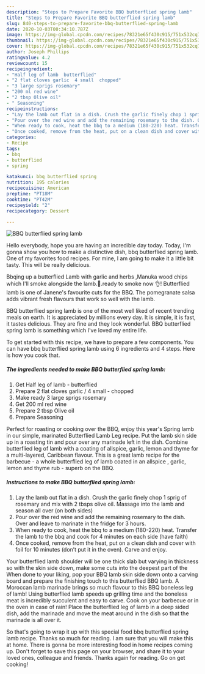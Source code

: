 ```yaml
---
description: "Steps to Prepare Favorite BBQ butterflied spring lamb"
title: "Steps to Prepare Favorite BBQ butterflied spring lamb"
slug: 840-steps-to-prepare-favorite-bbq-butterflied-spring-lamb
date: 2020-10-03T00:34:10.787Z
image: https://img-global.cpcdn.com/recipes/78321e65f430c915/751x532cq70/bbq-butterflied-spring-lamb-recipe-main-photo.jpg
thumbnail: https://img-global.cpcdn.com/recipes/78321e65f430c915/751x532cq70/bbq-butterflied-spring-lamb-recipe-main-photo.jpg
cover: https://img-global.cpcdn.com/recipes/78321e65f430c915/751x532cq70/bbq-butterflied-spring-lamb-recipe-main-photo.jpg
author: Joseph Phillips
ratingvalue: 4.2
reviewcount: 15
recipeingredient:
- "Half leg of lamb  butterflied"
- "2 flat cloves garlic  4 small  chopped"
- "3 large sprigs rosemary"
- "200 ml red wine"
- "2 tbsp Olive oil"
- " Seasoning"
recipeinstructions:
- "Lay the lamb out flat in a dish. Crush the garlic finely chop 1 sprig of rosemary and mix with 2 tbsps olive oil. Massage into the lamb and season all over (on both sides)"
- "Pour over the red wine and add the remaining rosemary to the dish. Over and leave to marinate in the fridge for 3 hours."
- "When ready to cook, heat the bbq to a medium (180-220) heat. Transfer the lamb to the bbq and cook for 4 minutes on each side (have faith)"
- "Once cooked, remove from the heat, put on a clean dish and cover with foil for 10 minutes (don’t put it in the oven). Carve and enjoy."
categories:
- Recipe
tags:
- bbq
- butterflied
- spring

katakunci: bbq butterflied spring 
nutrition: 195 calories
recipecuisine: American
preptime: "PT18M"
cooktime: "PT42M"
recipeyield: "2"
recipecategory: Dessert

---
```



![BBQ butterflied spring lamb](https://img-global.cpcdn.com/recipes/78321e65f430c915/751x532cq70/bbq-butterflied-spring-lamb-recipe-main-photo.jpg)

Hello everybody, hope you are having an incredible day today. Today, I'm gonna show you how to make a distinctive dish, bbq butterflied spring lamb. One of my favorites food recipes. For mine, I am going to make it a little bit tasty. This will be really delicious.

Bbqing up a butterflied Lamb with garlic and herbs ,Manuka wood chips which I&#39;ll smoke alongside the lamb.🤙.ready to smoke now 👌! Butterflied lamb is one of Janene&#39;s favourite cuts for the BBQ. The pomegranate salsa adds vibrant fresh flavours that work so well with the lamb.

BBQ butterflied spring lamb is one of the most well liked of recent trending meals on earth. It is appreciated by millions every day. It is simple, it is fast, it tastes delicious. They are fine and they look wonderful. BBQ butterflied spring lamb is something which I've loved my entire life.


To get started with this recipe, we have to prepare a few components. You can have bbq butterflied spring lamb using 6 ingredients and 4 steps. Here is how you cook that.

<!--inarticleads1-->

##### The ingredients needed to make BBQ butterflied spring lamb:

1. Get Half leg of lamb - butterflied
1. Prepare 2 flat cloves garlic / 4 small - chopped
1. Make ready 3 large sprigs rosemary
1. Get 200 ml red wine
1. Prepare 2 tbsp Olive oil
1. Prepare  Seasoning


Perfect for roasting or cooking over the BBQ, enjoy this year&#39;s Spring lamb in our simple, marinated Butterflied Lamb Leg recipe. Put the lamb skin side up in a roasting tin and pour over any marinade left in the dish. Combine butterflied leg of lamb with a coating of allspice, garlic, lemon and thyme for a multi-layered, Caribbean flavour. This is a great lamb recipe for the barbecue - a whole butterflied leg of lamb coated in an allspice , garlic, lemon and thyme rub - superb on the BBQ. 

<!--inarticleads2-->

##### Instructions to make BBQ butterflied spring lamb:

1. Lay the lamb out flat in a dish. Crush the garlic finely chop 1 sprig of rosemary and mix with 2 tbsps olive oil. Massage into the lamb and season all over (on both sides)
1. Pour over the red wine and add the remaining rosemary to the dish. Over and leave to marinate in the fridge for 3 hours.
1. When ready to cook, heat the bbq to a medium (180-220) heat. Transfer the lamb to the bbq and cook for 4 minutes on each side (have faith)
1. Once cooked, remove from the heat, put on a clean dish and cover with foil for 10 minutes (don’t put it in the oven). Carve and enjoy.


Your butterflied lamb shoulder will be one thick slab but varying in thickness so with the skin side down, make some cuts into the deepest part of the When done to your liking, pop your BBQ lamb skin side down onto a carving board and prepare the finishing touch to this butterflied BBQ lamb. A Moroccan lamb marinade brings so much flavour to this BBQ boneless leg of lamb! Using butterflied lamb speeds up grilling time and the boneless meat is incredibly succulent and easy to carve. Cook on your barbecue or in the oven in case of rain! Place the butterflied leg of lamb in a deep sided dish, add the marinade and move the meat around in the dish so that the marinade is all over it. 

So that's going to wrap it up with this special food bbq butterflied spring lamb recipe. Thanks so much for reading. I am sure that you will make this at home. There is gonna be more interesting food in home recipes coming up. Don't forget to save this page on your browser, and share it to your loved ones, colleague and friends. Thanks again for reading. Go on get cooking!
